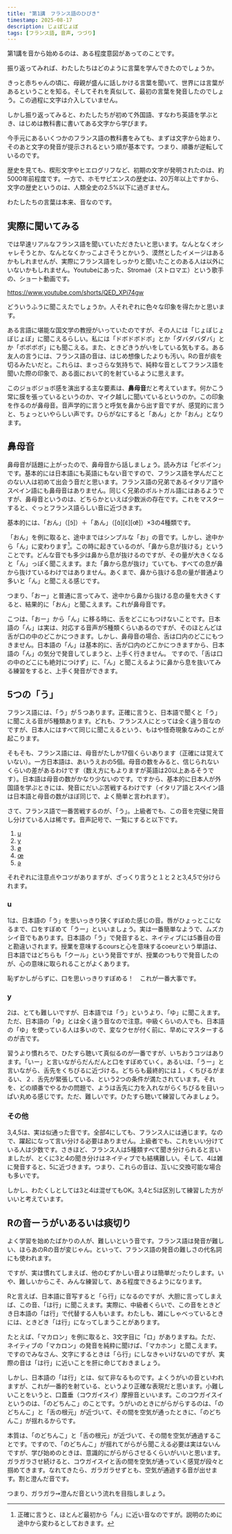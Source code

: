 ```yaml
---
title: "第1講　フランス語のひびき"
timestamp: 2025-08-17
description: じょぼじょぼ
tags: [フランス語, 音声, つづり]
---
```

第1講を音から始めるのは、ある程度意図があってのことです。

振り返ってみれば、​わたしたちはどのように言葉を学んできたのでしょうか。

きっと赤ちゃんの頃に、母親が盛んに話しかける言葉を聞いて、​世界には言葉があるということを知る。そしてそれを真似して、​最初の言葉を発音したのでしょう。​この過程に文字は介入していません。

しかし振り返ってみると、わたしたちが初めて外国語、​すなわち英語を学ぶとき、​はじめは教科書に書いてある文字から学びます。

今手元にあるいくつかのフランス語の教科書をみても、​まずは文字から始まり、​そのあと文字の発音が提示されるという順が基本です。つまり、​順番が逆転しているのです。

歴史を見ても、楔形文字やヒエログリフなど、​初期の文字が発明されたのは、約5000年前程度です。一方で、​ホモサピエンスの歴史は、20万年以上ですから、​文字の歴史というのは、人類全史の2.5%以下に過ぎません。

わたしたちの言葉は本来、音なのです。


## 実際に聞いてみる

では早速リアルなフランス語を聞いていただきたいと思います。なんとなくオシャレそうとか、なんとなくかっこよさそうとかいう、漠然としたイメージはあるかもしれませんが、実際にフランス語をしっかりと聞いたことのある人は以外にいないかもしれません。Youtubeにあった、Stromaë（ストロマエ）という歌手の、ショート動画です。

https://www.youtube.com/shorts/QED_XPi74gw

どういうふうに聞こえたでしょうか。​人それぞれに色々な印象を得たかと思います。

ある言語に堪能な国文学の教授がいっていたのですが、その人には「じょぼじょぼじょぼ」に聞こえるらしい。私には「ドボドボドボ」とか「​ダバダバダバ」とか「ボボボボ」にも聞こえる。また、​ときどきうがいをしている気もする。ある友人の言うには、​フランス語の音は、はじめ想像したよりも汚い。​Rの音が痰を切るみたいだと。これらは、まっさらな気持ちで、​純粋な音としてフランス語を聞いた際の印象で、​ある面において的を射ているように思えます。

このジョボジョボ感を演出する主な要素は、**鼻母音**だと考えています。​何かこう常に膜を張っているというのか、​マイク越しに聞いているというのか。この印象を作るのが鼻母音。​音声学的に言うと呼気を鼻から出す音ですが、感覚的に言うと、​ちょっといやらしい声です。ひらがなにすると「あん」とか「おん」となります。

## 鼻母音

鼻母音が話題に上がったので、鼻母音から話しましょう。読み方は「ビボイン」です。基本的には日本語にも英語にもない音ですので、フランス語を学んだことのない人は初めて出会う音だと思います。フランス語の兄弟であるイタリア語やスペイン語にも鼻母音はありません。同じく兄弟のポルトガル語にはあるようですが、鼻母音というのは、どちらかといえば少数派の存在です。これをマスターすると、ぐっとフランス語らしい音に近づきます。

基本的には、「おん」（[ɔ̃]）＋「あん」（[ɑ̃][ɛ̃][œ᷈]）×3の4種類です。

「おん」を例に取ると、途中まではシンプルな「お」の音です。しかし、途中から「ん」に変わります[^1]。この時に起きているのが、「鼻から息が抜ける」ということです。どんな音でも多少は鼻から息が抜けるのですが、その量が大きくなると「ん」っぽく聞こえます。また「鼻から息が抜け」ていても、すべての息が鼻から抜けているわけではありません。あくまで、鼻から抜ける息の量が普通より多いと「ん」と聞こえる感じです。

つまり、「おー」と普通に言ってみて、途中から鼻から抜ける息の量を大きくすると、結果的に「おん」と聞こえます。これが鼻母音です。

こつは、「おー」から「ん」に移る時に、舌をどこにもつけないことです。日本語の「ん」は実は、対応する音声が5種類くらいあるのですが、そのほとんどは舌が口の中のどこかにつきます。しかし、鼻母音の場合、舌は口内のどこにもつきません。日本語の「ん」は基本的に、舌が口内のどこかにつきますから、日本語の「ん」の気分で発音してしまうと、上手く行きません。
ですので、「舌は口の中のどこにも絶対につけず」に、「ん」と聞こえるように鼻から息を抜いてみる練習をすると、上手く発音ができます。

## 5つの「う」

フランス語には、「う」が５つあります。正確に言うと、日本語で聞くと「う」に聞こえる音が5種類あります。どれも、フランス人にとっては全く違う音なのですが、日本人にはすべて同じに聞こえるという、もはや怪奇現象なみのことが起こります。

そもそも、フランス語には、母音がたしか17個くらいあります（正確には覚えていない）。一方日本語は、あいうえおの5個。母音の数をみると、信じられないくらいの差があるわけです（数え方にもよりますが英語は20以上あるそうです）。日本語は母音の数がかなり少ないのです。ですから、基本的に日本人が外国語を学ぶときには、発音にだいぶ苦戦するわけです（イタリア語とスペイン語は日本語と母音の数がほぼ同じで、よく簡単と言われます）。

さて、フランス語で一番苦戦するのが、「う」。上級者でも、この音を完璧に発音し分けている人は稀です。音声記号で、一覧にすると以下です。

1. [u](#u)
2. [y](#y)
3. [ø](#その他)
4. [œ](#その他)
5. [ə](#その他)

それぞれに注意点やコツがありますが、ざっくり言うと１と２と3,4,5で分けられます。

### u

1は、日本語の「う」を思いっきり狭くすぼめた感じの音。唇がひょっとこになるまで、口をすぼめて「うー」といいましょう。実は一番簡単なようで、ムズカシイ音でもあります。日本語の「う」で発音すると、ネイティブには5番目の音と勘違いされます。授業を意味するcoursと心を意味するcoeurという単語は、日本語ではどちらも「クール」という発音ですが、授業のつもりで発音したのが、心の意味に取られることがよくあります。

恥ずかしがらずに、口を思いっきりすぼめる！　これが一番大事です。

### y

2は、とても難しいですが、日本語では「う」というより、「ゆ」に聞こえます。ただ、日本語の「ゆ」とは全く違う音なので注意。中級くらいの人でも、日本語の「ゆ」を使っている人は多いので、変なクセが付く前に、早めにマスターするのが吉です。

習うより慣れろで、ひたすら聴いて真似るのが一番ですが、いちおうコツはあります。「いー」と言いながらだんだんと口をすぼめていく。あるいは、「うー」と言いながら、舌先をくちびるに近づける。どちらも最終的には１，くちびるがまるい、２．舌先が緊張している、という2つの条件が満たされています。それを、どの順番でやるかの問題で、ようは舌先に力を入れながらくちびるを目いっぱい丸める感じです。ただ、難しいです。ひたすら聴いて練習してみましょう。

###  その他

3,4,5は、実は似通った音です。全部4にしても、フランス人には通じます。なので、躍起になって言い分ける必要はありません。上級者でも、これをいい分けている人は少数です。さきほど、フランス人は5種類すべて聞き分けられると言いましたが、とくに3と4の聞き分けはネイティブでも結構難しい。そして、4は雑に発音すると、5に近づきます。つまり、これらの音は、互いに交換可能な場合も多いです。

しかし、わたくしとしては3と4は混ぜてもOK。3,4と5は区別して練習した方がいいと考えています。


## Rの音ーうがいあるいは痰切り

よく学習を始めたばかりの人が、難しいという音です。フランス語は発音が難しい、ほらあのRの音が変じゃん。といって、フランス語の発音の難しさの代名詞にも使われます。

ですが、実は慣れてしまえば、他のむずかしい音よりは簡単だったりします。いや、難しいからこそ、みんな練習して、ある程度できるようになります。

Rと言えば、日本語に音写すると「ら行」になるのですが、大胆に言ってしまえば、この音、「は行」に聞こえます。実際に、中級者くらいで、この音をときどき日本語の「は行」で代替する人もいます。わたしも、雑にしゃべっているときには、ときどき「は行」になってしまうことがあります。

たとえば、「マカロン」を例に取ると、3文字目に「ロ」がありますね。ただ、ネイティブの「マカロン」の発音を純粋に聞けば、「マカホン」と聞こえます。ですのでみなさん、文字にするときは「ら行」にしなきゃいけないのですが、実際の音は「は行」に近いことを肝に命じておきましょう。

しかし、日本語の「は行」とは、似て非なるものです。よくうがいの音といわれますが、これが一番的を射ている、というより正確な表現だと思います。小難しいことをいうと、口蓋垂（コウガイスイ）摩擦音といいます。このコウガイスイというのは、「のどちんこ」のことです。うがいのときにがらがらするのは、「のどちんこ」と「舌の根元」が近づいて、その間を空気が通ったときに、「のどちんこ」が揺れるからです。

本質は、「のどちんこ」と「舌の根元」が近づいて、その間を空気が通過することです。ですので、「のどちんこ」が揺れてがらがら聞こえる必要は実はないんですが、学び始めのときは、意識的にがらがらさせるくらいがいいと思います。ガラガラさせ続けると、コウガイスイと舌の間を空気が通っていく感覚が段々と掴めてきます。なれてきたら、ガラガラせずとも、空気が通過する音が出せます。割と澄んだ音です。

つまり、ガラガラ➙澄んだ音という流れを目指しましょう。



[^1]:正確に言うと、ほとんど最初から「ん」に近い音なのですが。説明のために途中から変わるとしておきます。
